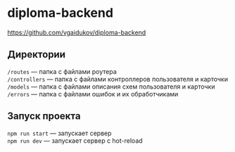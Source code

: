 # diploma-backend
https://github.com/vgaidukov/diploma-backend

## Директории

`/routes` — папка с файлами роутера  
`/controllers` — папка с файлами контроллеров пользователя и карточки   
`/models` — папка с файлами описания схем пользователя и карточки  
`/errors` — папка с файлами ошибок и их обработчиками  

## Запуск проекта

`npm run start` — запускает сервер   
`npm run dev` — запускает сервер с hot-reload

